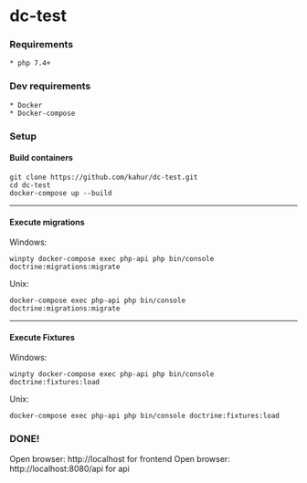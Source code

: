 # dc-test

### Requirements
```
* php 7.4+
```

### Dev requirements
```
* Docker
* Docker-compose
```

### Setup
#### Build containers
```
git clone https://github.com/kahur/dc-test.git
cd dc-test
docker-compose up --build
```
----------------------------------
#### Execute migrations
Windows:
```shell
winpty docker-compose exec php-api php bin/console doctrine:migrations:migrate
```
Unix:
```shell
docker-compose exec php-api php bin/console doctrine:migrations:migrate
```
------------------------------------------
#### Execute Fixtures
Windows:
```shell
winpty docker-compose exec php-api php bin/console doctrine:fixtures:load
```
Unix:
```shell
docker-compose exec php-api php bin/console doctrine:fixtures:load
```

### DONE! 
Open browser: http://localhost for frontend
Open browser: http://localhost:8080/api for api


